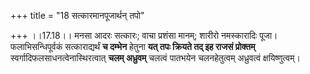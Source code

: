 +++
title = "18 सत्कारमानपूजार्थन् तपो"

+++
।।17.18।। मनसा आदरः सत्कारः; वाचा प्रशंसा मानम्; शारीरो नमस्कारादिः पूजा।
फलाभिसन्धिपूर्वकं सत्काराद्यर्थं **च दम्भेन** हेतुना **यत् तपः क्रियते
तद् इह राजसं प्रोक्तम्** स्वर्गादिफलसाधनत्वेनास्थिरत्वात् **चलम्
अध्रुवम्** चलत्वं पातभयेन चलनहेतुत्वम् अध्रुवत्वं क्षयिष्णुत्वम्।
